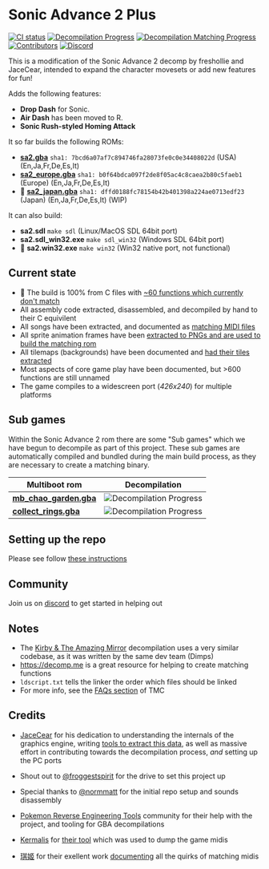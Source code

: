 # Sonic Advance 2 Plus
[![CI status][ci-badge]][ci-status-link] [![Decompilation Progress][progress-badge]][progress-link] [![Decompilation Matching Progress][matching-progress-badge]][matching-progress-link] [![Contributors][contributors-badge]][contributors-link] [![Discord][discord-badge]][discord-link]

[ci-status-link]: https://github.com/SAT-R/sa2/actions/workflows/build.yml
[ci-badge]: https://github.com/SAT-R/sa2/actions/workflows/build.yml/badge.svg

[progress-link]: https://github.com/SAT-R/sa2
[progress-badge]: https://img.shields.io/endpoint?url=https://sat-r.github.io/sa2/reports/progress-sa2-shield.json

[matching-progress-link]: https://github.com/SAT-R/sa2
[matching-progress-badge]: https://img.shields.io/endpoint?url=https://sat-r.github.io/sa2/reports/progress-sa2-shield-matching.json

[contributors-link]: https://github.com/SAT-R/sa2/graphs/contributors
[contributors-badge]: https://img.shields.io/github/contributors/SAT-R/sa2

[discord-badge]: https://img.shields.io/discord/1052347299457671200
[discord-link]: https://discord.gg/vZTvVH3gA9

This is a modification of the Sonic Advance 2 decomp by freshollie and JaceCear, intended to expand the character movesets or add new features for fun!

Adds the following features:
- **Drop Dash** for Sonic.
- **Air Dash** has been moved to R.
- **Sonic Rush-styled Homing Attack** 

It so far builds the following ROMs:
* [**sa2.gba**](https://datomatic.no-intro.org/index.php?page=show_record&s=23&n=0890) `sha1: 7bcd6a07af7c894746fa28073fe0c0e34408022d` (USA) (En,Ja,Fr,De,Es,It)
* [**sa2_europe.gba**](https://datomatic.no-intro.org/index.php?page=show_record&s=23&n=0900) `sha1: b0f64bdca097f2de8f05ac4c8caea2b80c5faeb1` (Europe) (En,Ja,Fr,De,Es,It)
* :construction: [**sa2_japan.gba**](https://datomatic.no-intro.org/index.php?page=show_record&s=23&n=0799) `sha1: dffd0188fc78154b42b401398a224ae0713edf23` (Japan) (En,Ja,Fr,De,Es,It) (WIP)

It can also build:
* **sa2.sdl** `make sdl` (Linux/MacOS SDL 64bit port)
* **sa2.sdl_win32.exe** `make sdl_win32` (Windows SDL 64bit port)
* :construction: **sa2.win32.exe** `make win32` (Win32 native port, not functional)

## Current state

- :tada: The build is 100% from C files with [~60 functions which currently don't match](./asm/non_matching)
- All assembly code extracted, disassembled, and decompiled by hand to their C equivilent
- All songs have been extracted, and documented as [matching MIDI files](./sound/songs/midi)
- All sprite animation frames have been [extracted to PNGs and are used to build the matching rom](./graphics/obj_tiles)
- All tilemaps (backgrounds) have been documented and [had their tiles extracted](./data/tilemaps)
- Most aspects of core game play have been documented, but >600 functions are still unnamed
- The game compiles to a widescreen port (*426x240*) for multiple platforms

## Sub games

Within the Sonic Advance 2 rom there are some "Sub games" which we have begun to decompile as part of this project. These sub games are automatically compiled and bundled during the main build process, as they are necessary to create a matching binary.

| Multiboot rom | Decompilation |
| --- | --- |
| [**mb_chao_garden.gba**](./chao_garden) | ![Decompilation Progress](https://img.shields.io/endpoint?url=https://sat-r.github.io/sa2/reports/progress-mb_chao_garden-shield.json) |
| [**collect_rings.gba**](./multi_boot/roms/collect_rings/) | ![Decompilation Progress](https://img.shields.io/endpoint?url=https://sat-r.github.io/sa2/reports/progress-collect_rings-shield.json) |


## Setting up the repo

Please see follow [these instructions](./INSTALL.md)

## Community

Join us on [discord](https://discord.gg/vZTvVH3gA9) to get started in helping out

## Notes

- The [Kirby & The Amazing Mirror](https://github.com/jiangzhengwenjz/katam/) decompilation uses a very similar codebase, as it was written by the same dev team (Dimps)
- https://decomp.me is a great resource for helping to create matching functions
- `ldscript.txt` tells the linker the order which files should be linked
- For more info, see the [FAQs section](https://zelda64.dev/games/tmc) of TMC

## Credits

- [JaceCear](https://github.com/JaceCear) for his dedication to understanding the internals of the graphics engine, writing [tools to extract this data](https://github.com/JaceCear/SA-Trilogy-Animation-Exporter), as well as massive effort in contributing towards the decompilation process, *and* setting up the PC ports
- Shout out to [@froggestspirit](https://github.com/froggestspirit) for the drive to set this project up
- Special thanks to [@normmatt](https://github.com/normmatt) for the initial repo setup and sounds disassembly

- [Pokemon Reverse Engineering Tools](https://github.com/pret) community for their help with the project, and tooling for GBA decompilations
- [Kermalis](https://github.com/Kermalis) for [their tool](https://github.com/Kermalis/VGMusicStudio) which was used to dump the game midis
- [琪姬](https://github.com/laqieer) for their exellent work [documenting](https://github.com/FireEmblemUniverse/fireemblem8u/pull/137) all the quirks of matching midis
